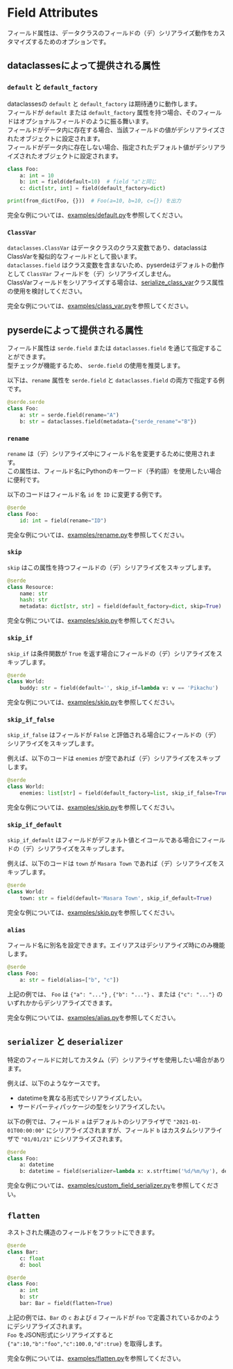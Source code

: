 # Field Attributes

フィールド属性は、データクラスのフィールドの（デ）シリアライズ動作をカスタマイズするためのオプションです。

## dataclassesによって提供される属性

### **`default`** と **`default_factory`**

dataclassesの `default` と `default_factory` は期待通りに動作します。  
フィールドが `default` または `default_factory` 属性を持つ場合、そのフィールドはオプショナルフィールドのように振る舞います。  
フィールドがデータ内に存在する場合、当該フィールドの値がデシリアライズされたオブジェクトに設定されます。  
フィールドがデータ内に存在しない場合、指定されたデフォルト値がデシリアライズされたオブジェクトに設定されます。

```python
class Foo:
    a: int = 10
    b: int = field(default=10)  # field "a"と同じ
    c: dict[str, int] = field(default_factory=dict)

print(from_dict(Foo, {}))  # Foo(a=10, b=10, c={}) を出力
```

完全な例については、[examples/default.py](https://github.com/yukinarit/pyserde/blob/main/examples/default.py)を参照してください。

### **`ClassVar`**

`dataclasses.ClassVar` はデータクラスのクラス変数であり、dataclassはClassVarを擬似的なフィールドとして扱います。  
`dataclasses.field` はクラス変数を含まないため、pyserdeはデフォルトの動作として `ClassVar` フィールドを（デ）シリアライズしません。  
ClassVarフィールドをシリアライズする場合は、[serialize_class_var](class-attributes.md#serialize_class_var)クラス属性の使用を検討してください。

完全な例については、[examples/class_var.py](https://github.com/yukinarit/pyserde/blob/main/examples/class_var.py)を参照してください。

## pyserdeによって提供される属性

フィールド属性は `serde.field` または `dataclasses.field` を通じて指定することができます。  
型チェックが機能するため、 `serde.field` の使用を推奨します。

以下は、`rename` 属性を `serde.field` と `dataclasses.field` の両方で指定する例です。

```python
@serde.serde
class Foo:
    a: str = serde.field(rename="A")
    b: str = dataclasses.field(metadata={"serde_rename"="B"})
```

### **`rename`**

`rename` は（デ）シリアライズ中にフィールド名を変更するために使用されます。  
この属性は、フィールド名にPythonのキーワード（予約語）を使用したい場合に便利です。

以下のコードはフィールド名 `id` を `ID` に変更する例です。

```python
@serde
class Foo:
    id: int = field(rename="ID")
```

完全な例については、[examples/rename.py](https://github.com/yukinarit/pyserde/blob/main/examples/rename.py)を参照してください。

### **`skip`**

`skip` はこの属性を持つフィールドの（デ）シリアライズをスキップします。

```python
@serde
class Resource:
    name: str
    hash: str
    metadata: dict[str, str] = field(default_factory=dict, skip=True)
```

完全な例については、[examples/skip.py](https://github.com/yukinarit/pyserde/blob/main/examples/skip.py)を参照してください。

### **`skip_if`**

`skip_if` は条件関数が `True` を返す場合にフィールドの（デ）シリアライズをスキップします。

```python
@serde
class World:
    buddy: str = field(default='', skip_if=lambda v: v == 'Pikachu')
```

完全な例については、[examples/skip.py](https://github.com/yukinarit/pyserde/blob/main/examples/skip.py)を参照してください。

### **`skip_if_false`**

`skip_if_false` はフィールドが `False` と評価される場合にフィールドの（デ）シリアライズをスキップします。

例えば、以下のコードは `enemies` が空であれば（デ）シリアライズをスキップします。

```python
@serde
class World:
    enemies: list[str] = field(default_factory=list, skip_if_false=True)
```

完全な例については、[examples/skip.py](https://github.com/yukinarit/pyserde/blob/main/examples/skip.py)を参照してください。

### **`skip_if_default`**

`skip_if_default` はフィールドがデフォルト値とイコールである場合にフィールドの（デ）シリアライズをスキップします。

例えば、以下のコードは `town` が `Masara Town` であれば（デ）シリアライズをスキップします。

```python
@serde
class World:
    town: str = field(default='Masara Town', skip_if_default=True)
```

完全な例については、[examples/skip.py](https://github.com/yukinarit/pyserde/blob/main/examples/skip.py)を参照してください。

### **`alias`**

フィールド名に別名を設定できます。エイリアスはデシリアライズ時にのみ機能します。

```python
@serde
class Foo:
    a: str = field(alias=["b", "c"])
```

上記の例では、 `Foo` は `{"a": "..."}` , `{"b": "..."}` 、または `{"c": "..."}` のいずれかからデシリアライズできます。

完全な例については、[examples/alias.py](https://github.com/yukinarit/pyserde/blob/main/examples/alias.py)を参照してください。

## **`serializer`** と **`deserializer`**

特定のフィールドに対してカスタム（デ）シリアライザを使用したい場合があります。

例えば、以下のようなケースです。
* datetimeを異なる形式でシリアライズしたい。
* サードパーティパッケージの型をシリアライズしたい。

以下の例では、フィールド `a` はデフォルトのシリアライザで `"2021-01-01T00:00:00"` にシリアライズされますが、フィールド `b` はカスタムシリアライザで `"01/01/21"` にシリアライズされます。

```python
@serde
class Foo:
    a: datetime
    b: datetime = field(serializer=lambda x: x.strftime('%d/%m/%y'), deserializer=lambda x: datetime.strptime(x, '%d/%m/%y'))
```

完全な例については、[examples/custom_field_serializer.py](https://github.com/yukinarit/pyserde/blob/main/examples/custom_field_serializer.py)を参照してください。

## **`flatten`**

ネストされた構造のフィールドをフラットにできます。

```python
@serde
class Bar:
    c: float
    d: bool

@serde
class Foo:
    a: int
    b: str
    bar: Bar = field(flatten=True)
```

上記の例では、`Bar` の `c` および `d` フィールドが `Foo` で定義されているかのようにデシリアライズされます。  
`Foo` をJSON形式にシリアライズすると `{"a":10,"b":"foo","c":100.0,"d":true}` を取得します。

完全な例については、[examples/flatten.py](https://github.com/yukinarit/pyserde/blob/main/examples/flatten.py)を参照してください。
